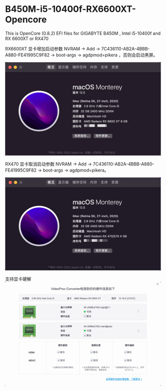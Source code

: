 # B450M-i5-10400f-RX6600XT-Opencore
This is OpenCore (0.8.2) EFI files for GIGABYTE B450M , Intel i5-10400f and RX 6600XT or RX470

RX6600XT 显卡增加启动参数 NVRAM -> Add -> 7C436110-AB2A-4BBB-A880-FE41995C9F82 -> boot-args -> agdpmod=pikera ，否则会启动黑屏。

![image](https://raw.githubusercontent.com/SeanChang/B450M-i5-10400f-RX6600XT-Opencore/main/IMG/6600XT.png)

RX470 显卡取消启动参数 NVRAM -> Add -> 7C436110-AB2A-4BBB-A880-FE41995C9F82 -> boot-args -> agdpmod=pikera。

![image](https://raw.githubusercontent.com/SeanChang/B450M-i5-10400f-RX6600XT-Opencore/main/IMG/470.jpeg)

支持显卡硬解
![image](https://raw.githubusercontent.com/SeanChang/B450M-i5-10400f-RX6600XT-Opencore/main/IMG/videopro.jpg)
